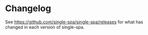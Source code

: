 # Changelog

See https://github.com/single-spa/single-spa/releases for what has changed in each version of single-spa.
